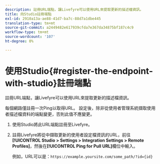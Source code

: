 ```yaml
---
description: 註冊URL端點，讓Livefyre可以使用URL來提取更新的描述檔資訊。
title: 向Studio註冊端點
exl-id: 2910a13a-ae88-41d7-ba7c-88d7a1dbe445
translation-type: tm+mt
source-git-commit: a2449482e617939cfda7e367da34875bf187c4c9
workflow-type: tm+mt
source-wordcount: '107'
ht-degree: 0%

---
```


# 使用Studio{#register-the-endpoint-with-studio}註冊端點

註冊URL端點，讓Livefyre可以使用URL來提取更新的描述檔資訊。

每個網路僅註冊一次Ping以取得URL。 設定後，除非從使用者管理系統擷取使用者描述檔資料的端點變更，否則此值不應變更。

1. 使用Studio將此URL端點註冊至Livefyre。
1. 註冊Livefyre將從中擷取更新的使用者設定檔資訊的URL，前往&#x200B;**[!UICONTROL Studio > Settings > Integration Settings > Remote Profiles]**，然後在&#x200B;**[!UICONTROL Ping for Pull URL]**&#x200B;欄位中輸入。

   例如，URL可以是：`https://example.yoursite.com/some_path/?id={id}`
